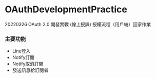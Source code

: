 # OAuthDevelopmentPractice
20220326 OAuth 2.0 開發實戰 (線上授課) 授權流程（用戶端）回家作業

### 主要功能
- Line登入
- Notify訂閱
- Notify取消訂閱
- 發送訊息給訂閱者
